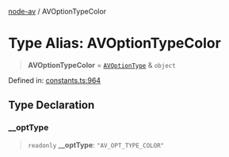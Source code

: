 [node-av](../globals.md) / AVOptionTypeColor

# Type Alias: AVOptionTypeColor

> **AVOptionTypeColor** = [`AVOptionType`](AVOptionType.md) & `object`

Defined in: [constants.ts:964](https://github.com/seydx/av/blob/f8631fc881b394300b1479f511d55cf1c370a87f/src/constants/constants.ts#L964)

## Type Declaration

### \_\_optType

> `readonly` **\_\_optType**: `"AV_OPT_TYPE_COLOR"`

